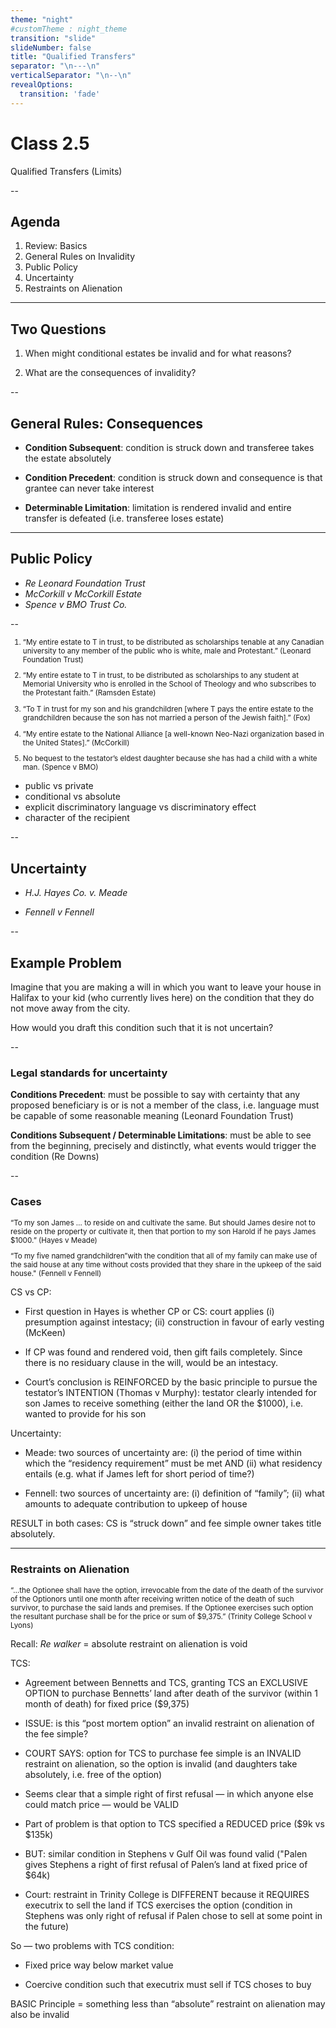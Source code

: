 ```yaml
---
theme: "night"
#customTheme : night_theme
transition: "slide"
slideNumber: false
title: "Qualified Transfers"
separator: "\n---\n"
verticalSeparator: "\n--\n"
revealOptions:
  transition: 'fade'
---
```


# Class 2.5

Qualified Transfers (Limits)

--

## Agenda

1. Review: Basics
2. General Rules on Invalidity
3. Public Policy
4. Uncertainty
5. Restraints on Alienation

---

## Two Questions

1. When might conditional estates be invalid and for what reasons?

2. What are the consequences of invalidity?

--

## General Rules: Consequences

- **Condition Subsequent**: condition is struck down and transferee takes the estate absolutely

- **Condition Precedent**: condition is struck down and consequence is that grantee can never take interest

- **Determinable Limitation**: limitation is rendered invalid and entire transfer is defeated (i.e. transferee loses estate)

---

## Public Policy

- *Re Leonard Foundation Trust*
- *McCorkill v McCorkill Estate*
- *Spence v BMO Trust Co.*

--

<small>

1. “My entire estate to T in trust, to be distributed as scholarships tenable at any Canadian university to any member of the public who is white, male and Protestant.” (Leonard Foundation Trust)

2. “My entire estate to T in trust, to be distributed as scholarships to any student at Memorial University who is enrolled in the School of Theology and who subscribes to the Protestant faith.” (Ramsden Estate)

3. “To T in trust for my son and his grandchildren [where T pays the entire estate to the grandchildren because the son has not married a person of the Jewish faith].” (Fox)

4. “My entire estate to the National Alliance [a well-known Neo-Nazi organization based in the United States].” (McCorkill)

5. No bequest to the testator’s eldest daughter because she has had a child with a white man. (Spence v BMO)

</small>

<aside class="notes">

- public vs private
- conditional vs absolute
- explicit discriminatory language vs discriminatory effect
- character of the recipient

</aside>

--

## Uncertainty

- *H.J. Hayes Co. v. Meade*

- *Fennell v Fennell* 

--

## Example Problem

Imagine that you are making a will in which you want to leave your house in Halifax to your kid (who currently lives here) on the condition that they do not move away from the city.

How would you draft this condition such that it is not uncertain?

--

### Legal standards for uncertainty

**Conditions Precedent**: must be possible to say with certainty that any proposed beneficiary is or is not a member of the class, i.e. language must be capable of some reasonable meaning (Leonard Foundation Trust)

**Conditions Subsequent / Determinable Limitations**: must be able to see from the beginning, precisely and distinctly, what events would trigger the condition (Re Downs)

--

### Cases

<small>

“To my son James … to reside on and cultivate the same. But should James desire not to reside on the property or cultivate it, then that portion to my son Harold if he pays James $1000.” (Hayes v Meade)

“To my five named grandchildren”with the condition that all of my family can make use of the said house at any time without costs provided that they share in the upkeep of the said house." (Fennell v Fennell)

</small>

<aside class="notes">

CS vs CP:

- First question in Hayes is whether CP or CS: court applies (i) presumption against intestacy; (ii) construction in favour of early vesting (McKeen)

- If CP was found and rendered void, then gift fails completely. Since there is no residuary clause in the will, would be an intestacy.

- Court’s conclusion is REINFORCED by the basic principle to pursue the testator’s INTENTION (Thomas v Murphy): testator clearly intended for son James to receive something (either the land OR the $1000), i.e. wanted to provide for his son

Uncertainty:

- Meade: two sources of uncertainty are: (i) the period of time within which the “residency requirement” must be met AND (ii) what residency entails (e.g. what if James left for short period of time?)

- Fennell: two sources of uncertainty are: (i) definition of “family”; (ii) what amounts to adequate contribution to upkeep of house

RESULT in both cases: CS is “struck down” and fee simple owner takes title absolutely.

</aside>

---

### Restraints on Alienation

<small>

“…the Optionee shall have the option, irrevocable from the date of the death of the survivor of the Optionors until one month after receiving written notice of the death of such survivor, to purchase the said lands and premises. If the Optionee exercises such option the resultant purchase shall be for the price or sum of $9,375.” (Trinity College School v Lyons)

</small>

<aside class="notes">

Recall: *Re walker* = absolute restraint on alienation is void

TCS:

- Agreement between Bennetts and TCS, granting TCS an EXCLUSIVE OPTION to purchase Bennetts’ land after death of the survivor (within 1 month of death) for fixed price ($9,375)

- ISSUE: is this “post mortem option” an invalid restraint on alienation of the fee simple?

- COURT SAYS: option for TCS to purchase fee simple is an INVALID restraint on alienation, so the option is invalid (and daughters take absolutely, i.e. free of the option)

- Seems clear that a simple right of first refusal — in which anyone else could match price — would be VALID

- Part of problem is that option to TCS specified a REDUCED price ($9k vs $135k)

- BUT: similar condition in Stephens v Gulf Oil was found valid ("Palen gives Stephens a right of first refusal of Palen’s land at fixed price of $64k)

- Court: restraint in Trinity College is DIFFERENT because it REQUIRES executrix to sell the land if TCS exercises the option (condition in Stephens was only right of refusal if Palen chose to sell at some point in the future)

So — two problems with TCS condition:

- Fixed price way below market value 

- Coercive condition such that executrix must sell if TCS choses to buy 

BASIC Principle = something less than “absolute” restraint on alienation may also be invalid

</aside>